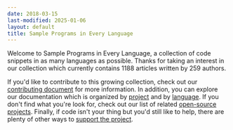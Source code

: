 ```yaml
---
date: 2018-03-15
last-modified: 2025-01-06
layout: default
title: Sample Programs in Every Language
---
```


Welcome to Sample Programs in Every Language, a collection of code snippets in as many languages as possible. Thanks for taking an interest in our collection which currently contains 1188 articles written by 259 authors.

If you'd like to contribute to this growing collection, check out our [contributing document](https://github.com/TheRenegadeCoder/sample-programs/blob/master/.github/CONTRIBUTING.md) for more information. In addition, you can explore our documentation which is organized by [project](/projects) and by [language](/languages). If you don't find what you're look for, check out our list of related [open-source projects](/related). Finally, if code isn't your thing but you'd still like to help, there are plenty of other ways to [support the project](https://therenegadecoder.com/updates/5-ways-you-can-support-the-renegade-coder/).